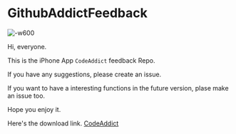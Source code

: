 # GithubAddictFeedback

![-w600](https://ws1.sinaimg.cn/large/006tNbRwly1ful8xgffgaj316o16odl1.jpg)

Hi, everyone.

This is the iPhone App `CodeAddict` feedback Repo.

If you have any suggestions, please create an issue.

If you want to have a interesting functions in the future version, plase make an issue too.

Hope you enjoy it.

Here's the download link.
[CodeAddict](https://itunes.apple.com/cn/app/codeaddict/id1378856144?mt=8)

